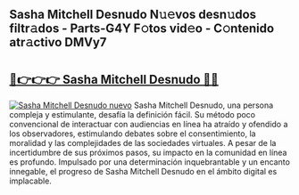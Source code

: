 ## Sasha Mitchell Desnudo N𝚞𝚎vos desn𝚞dos filtr𝚊dos - Parts-G4Y F𝚘tos vid𝚎o - C𝚘ntenido atr𝚊ctivo DMVy7

# <h2><a href="http://mbazhp.tromn.icu/?c=Sasha+Mitchell+Desnudo">🔗👉👉👉 Sasha Mitchell Desnudo 🔗🔗</a></h2>

[![Sasha Mitchell Desnudo nuevo](https://i.imgur.com/pEAQMta.gif)](http://mbazhp.tromn.icu/?c=Sasha+Mitchell+Desnudo)
Sasha Mitchell Desnudo, una persona compleja y estimulante, desafía la definición fácil. Su método poco convencional de interactuar con audiencias en línea ha atraído y ofendido a los observadores, estimulando debates sobre el consentimiento, la moralidad y las complejidades de las sociedades virtuales. A pesar de la incertidumbre de sus próximos pasos, su impacto en la comunidad en línea es profundo. Impulsado por una determinación inquebrantable y un encanto innegable, el progreso de Sasha Mitchell Desnudo en el ámbito digital es implacable.
